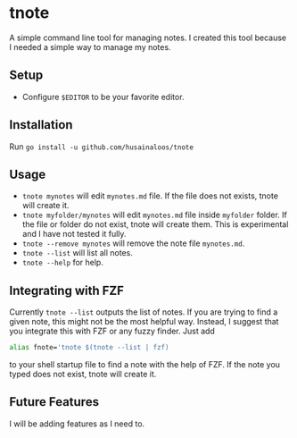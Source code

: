 # tnote

A simple command line tool for managing notes. I created this tool because I needed a simple way to manage my notes.

## Setup

- Configure `$EDITOR` to be your favorite editor.

## Installation

Run `go install -u github.com/husainaloos/tnote`

## Usage

- `tnote mynotes` will edit `mynotes.md` file. If the file does not exists, tnote will create it.
- `tnote myfolder/mynotes` will edit `mynotes.md` file inside `myfolder` folder. If the file or folder do not exist, tnote will create them. This is experimental and I have not tested it fully.
- `tnote --remove mynotes` will remove the note file `mynotes.md`.
- `tnote --list` will list all notes.
- `tnote --help` for help.

## Integrating with FZF

Currently `tnote --list` outputs the list of notes. If you are trying to find a given note, this might not be the most helpful way. Instead, I suggest that you integrate this with FZF or any fuzzy finder. Just add 
```bash
alias fnote='tnote $(tnote --list | fzf)
``` 
to your shell startup file to find a note with the help of FZF. If the note you typed does not exist, tnote will create it.

## Future Features

I will be adding features as I need to.
